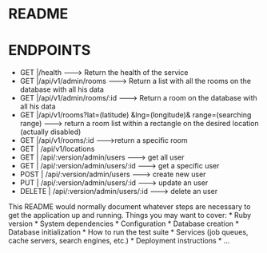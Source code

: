 # README

# ENDPOINTS

* GET     |/health ---> Return the health of the service
* GET     |/api/v1/admin/rooms ---> Return a list with all the rooms on the database with all his data
* GET     |/api/v1/admin/rooms/:id ---> Return a room on the database with all his data
* GET     |/api/v1/rooms?lat=(latitude) &lng=(longitude)& range=(searching range) ---> return a room list within a rectangle on the desired location  (actually disabled)
* GET     |/api/v1/rooms/:id --->return a specific room
* GET     | /api/v1/locations
* GET     | /api/:version/admin/users ---> get all user
* GET     |  /api/:version/admin/users/:id ---> get a specific user
* POST    |  /api/:version/admin/users ---> create new user
* PUT     |  /api/:version/admin/users/:id ---> update an user
* DELETE  |  /api/:version/admin/users/:id ---> delete an user
<!-->
This README would normally document whatever steps are necessary to get the
application up and running.

Things you may want to cover:

* Ruby version

* System dependencies

* Configuration

* Database creation

* Database initialization

* How to run the test suite

* Services (job queues, cache servers, search engines, etc.)

* Deployment instructions

* ...
